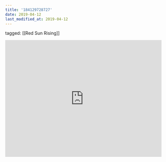 ```yaml
---
title: '184129728727'
date: 2019-04-12
last_modified_at: 2019-04-12
---
```

tagged: [[Red Sun Rising]]
<iframe allow="accelerometer; autoplay; clipboard-write; encrypted-media; gyroscope; picture-in-picture" allowfullscreen="" frameborder="0" height="375" id="youtube_iframe" src="https://www.youtube.com/embed/N_RpbbJegmI?feature=oembed&amp;enablejsapi=1&amp;origin=https://safe.txmblr.com&amp;wmode=opaque" width="500"></iframe>